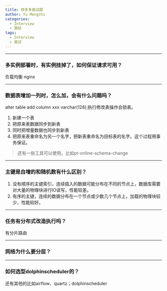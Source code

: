 ```yaml
---
title: 拼多多面试题
author: Yu Mengchi
categories:
  - Interview 
  - 面经
tags:
  - Interview
  - 面试
---
```


---
### 多实例部署时，有实例挂掉了，如何保证请求可用？
负载均衡 nginx

---
### 数据表增加一列时，怎么加，会有什么问题吗？
alter table add column xxx varchar(128);执行修改表操作会锁表。
1. 新建一个表
2. 把原来表数据同步到新表
3. 同时把增量数据也同步到新表
4. 把原来表重命名为另一个名字，把新表重命名为目标表的名字。这个过程用事务保证。

> 还有一些工具可以使用，比如pt-online-schema-change

---
### 主键是自增的和随机数有什么区别？
1. 没有顺序的主键索引，连续插入的数据可能分布在不同的节点上，数据库需要对大量的物理块进行IO读写，性能较差。
2. 有序的主键，连续的数据分布在一个节点或少数几个节点上，加载的物理块较少，性能较好。

---
### 任务有分布式改造执行吗？
有分片路由

---
### 网络为什么要分层？

---
### 如何选型dolphinscheduler的？
还有其他的比如airflow、quartz；dolphinscheduler
